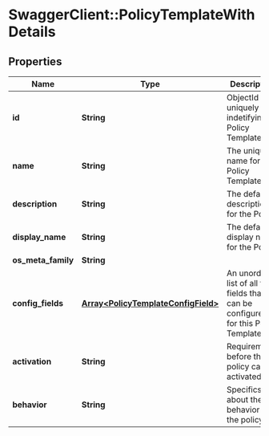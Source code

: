 # SwaggerClient::PolicyTemplateWithDetails

## Properties
Name | Type | Description | Notes
------------ | ------------- | ------------- | -------------
**id** | **String** | ObjectId uniquely indetifying a Policy Template. | [optional] 
**name** | **String** | The unique name for the Policy Template. | [optional] 
**description** | **String** | The default description for the Policy. | [optional] 
**display_name** | **String** | The default display name for the Policy. | [optional] 
**os_meta_family** | **String** |  | [optional] 
**config_fields** | [**Array&lt;PolicyTemplateConfigField&gt;**](PolicyTemplateConfigField.md) | An unordered list of all the fields that can be configured for this Policy Template. | [optional] 
**activation** | **String** | Requirements before the policy can be activated. | [optional] 
**behavior** | **String** | Specifics about the behavior of the policy. | [optional] 


